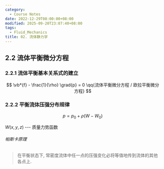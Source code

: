 ```yaml
---
category:
  - Course Notes
date: 2022-12-29T08:00:00+08:00
modified: 2025-09-20T23:07:40+08:00
tags:
  - Fluid_Mechanics
title: 02. 流体静力学
---
```


## 2.2 流体平衡微分方程

### 2.2.1 流体平衡基本关系式的建立

$$
\vb*{f} - \frac{1}{\rho} \grad{p} = 0 \qq{流体平衡微分方程 / 欧拉平衡微分方程}
$$

### 2.2.2 平衡流体压强分布规律

$$
p = p_0 + \rho (W - W_0)
$$

$W(x, y, z)$ --- 质量力势函数

###### 帕斯卡原理

> 在平衡状态下, 常密度流体中任一点的压强变化必将等值地传到流体的其他各点上.
